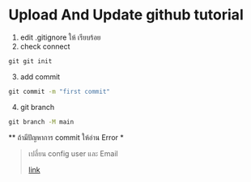 # Upload And Update github tutorial
1. edit .gitignore ให้ เรียบร้อย
2. check connect
```cmd
git git init  
```  
3. add commit
```cmd
git commit -m "first commit"
```
4. git branch
```cmd
git branch -M main
```
** ถ้ามีปัญหาการ commit ให้อ่าน Error *
> <div><p>เปลี่ยน config user และ Email</p><a href="https://bobbyhadz.com/blog/change-git-user-or-github-account-in-vscode" >link</a></div>
